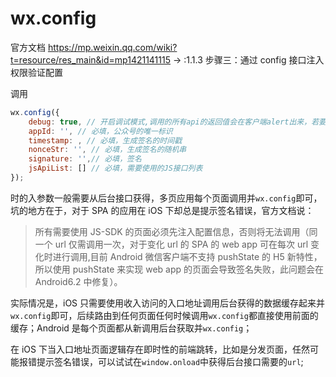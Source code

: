 # wx.config

官方文档 https://mp.weixin.qq.com/wiki?t=resource/res_main&id=mp1421141115 -> :1.1.3 步骤三：通过 config 接口注入权限验证配置

调用

```js
wx.config({
    debug: true, // 开启调试模式,调用的所有api的返回值会在客户端alert出来，若要查看传入的参数，可以在pc端打开，参数信息会通过log打出，仅在pc端时才会打印。
    appId: '', // 必填，公众号的唯一标识
    timestamp: , // 必填，生成签名的时间戳
    nonceStr: '', // 必填，生成签名的随机串
    signature: '',// 必填，签名
    jsApiList: [] // 必填，需要使用的JS接口列表
});
```

时的入参数一般需要从后台接口获得，多页应用每个页面调用并`wx.config`即可，坑的地方在于，对于 SPA 的应用在 iOS 下却总是提示签名错误，官方文档说：

> 所有需要使用 JS-SDK 的页面必须先注入配置信息，否则将无法调用（同一个 url 仅需调用一次，对于变化 url 的 SPA 的 web app 可在每次 url 变化时进行调用,目前 Android 微信客户端不支持 pushState 的 H5 新特性，所以使用 pushState 来实现 web app 的页面会导致签名失败，此问题会在 Android6.2 中修复）。

实际情况是，iOS 只需要使用收入访问的入口地址调用后台获得的数据缓存起来并`wx.config`即可，后续路由到任何页面任何时候调用`wx.config`都直接使用前面的缓存；Android 是每个页面都从新调用后台获取并`wx.config`；

在 iOS 下当入口地址页面逻辑存在即时性的前端跳转，比如是分发页面，任然可能报错提示签名错误，可以试试在`window.onload`中获得后台接口需要的`url`;
